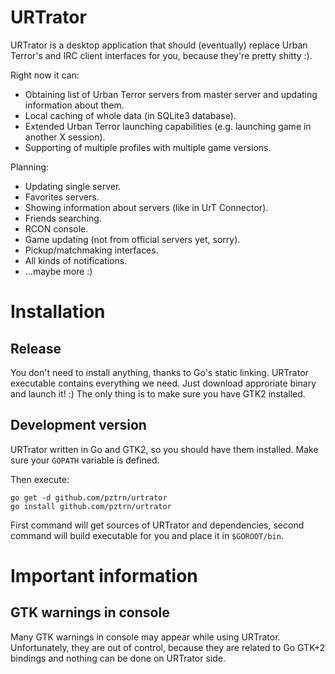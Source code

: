 # URTrator

URTrator is a desktop application that should (eventually) replace
Urban Terror's and IRC client interfaces for you, because they're
pretty shitty :).

Right now it can:

* Obtaining list of Urban Terror servers from master server and
updating information about them.
* Local caching of whole data (in SQLite3 database).
* Extended Urban Terror launching capabilities (e.g. launching game
in another X session).
* Supporting of multiple profiles with multiple game versions.

Planning:

* Updating single server.
* Favorites servers.
* Showing information about servers (like in UrT Connector).
* Friends searching.
* RCON console.
* Game updating (not from official servers yet, sorry).
* Pickup/matchmaking interfaces.
* All kinds of notifications.
* ...maybe more :)

# Installation

## Release

You don't need to install anything, thanks to Go's static linking.
URTrator executable contains everything we need. Just download
approriate binary and launch it! :) The only thing is to make
sure you have GTK2 installed.

## Development version

URTrator written in Go and GTK2, so you should have them installed.
Make sure your ``GOPATH`` variable is defined.

Then execute:

```
go get -d github.com/pztrn/urtrator
go install github.com/pztrn/urtrator
```

First command will get sources of URTrator and dependencies, second
command will build executable for you and place it in ``$GOROOT/bin``.

# Important information

## GTK warnings in console

Many GTK warnings in console may appear while using URTrator. Unfortunately,
they are out of control, because they are related to Go GTK+2 bindings
and nothing can be done on URTrator side.
